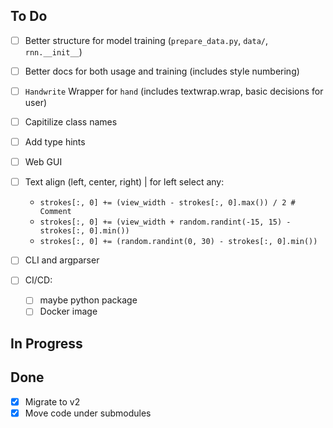 ## To Do

- [ ] Better structure for model training (`prepare_data.py`, `data/`, `rnn.__init__`)
- [ ] Better docs for both usage and training (includes style numbering)
- [ ] `Handwrite` Wrapper for `hand` (includes textwrap.wrap, basic decisions for user)
- [ ] Capitilize class names
- [ ] Add type hints
- [ ] Web GUI
- [ ] Text align (left, center, right) | for left select any: 
  - `strokes[:, 0] += (view_width - strokes[:, 0].max()) / 2 # Comment `
  - `strokes[:, 0] += (view_width + random.randint(-15, 15) - strokes[:, 0].min())`
  - `strokes[:, 0] += (random.randint(0, 30) - strokes[:, 0].min())`

- [ ] CLI and argparser
- [ ] CI/CD:
  - [ ] maybe python package
  - [ ] Docker image

## In Progress


## Done 

- [x] Migrate to v2 
- [x] Move code under submodules  
